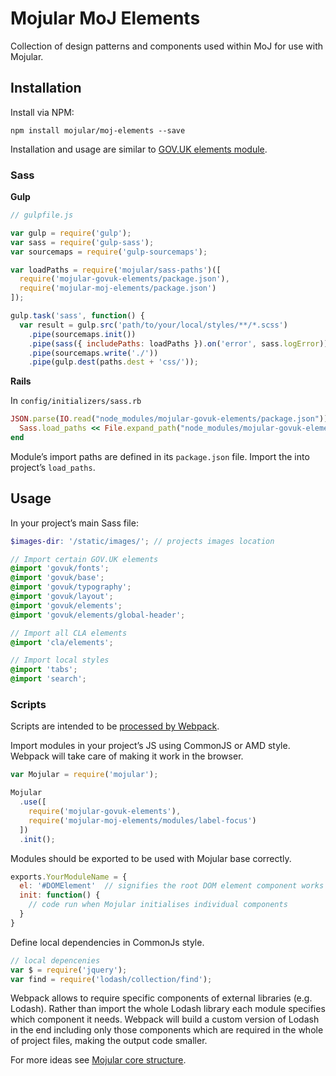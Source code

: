 # Mojular MoJ Elements

Collection of design patterns and components used within MoJ for use with Mojular.

## Installation

Install via NPM:

```
npm install mojular/moj-elements --save
```

Installation and usage are similar to [GOV.UK elements module](https://github.com/mojular/govuk-elements).

### Sass

**Gulp**

```js
// gulpfile.js

var gulp = require('gulp');
var sass = require('gulp-sass');
var sourcemaps = require('gulp-sourcemaps');

var loadPaths = require('mojular/sass-paths')([
  require('mojular-govuk-elements/package.json'),
  require('mojular-moj-elements/package.json')
]);

gulp.task('sass', function() {
  var result = gulp.src('path/to/your/local/styles/**/*.scss')
    .pipe(sourcemaps.init())
    .pipe(sass({ includePaths: loadPaths }).on('error', sass.logError))
    .pipe(sourcemaps.write('./'))
    .pipe(gulp.dest(paths.dest + 'css/'));
```

**Rails**

In `config/initializers/sass.rb`

```ruby
JSON.parse(IO.read("node_modules/mojular-govuk-elements/package.json"))['sassPaths'].each do |p|
  Sass.load_paths << File.expand_path("node_modules/mojular-govuk-elements/#{p}")
end
```

Module’s import paths are defined in its `package.json` file. Import the into project’s `load_paths`.

## Usage

In your project’s main Sass file:

```scss
$images-dir: '/static/images/'; // projects images location

// Import certain GOV.UK elements
@import 'govuk/fonts';
@import 'govuk/base';
@import 'govuk/typography';
@import 'govuk/layout';
@import 'govuk/elements';
@import 'govuk/elements/global-header';

// Import all CLA elements
@import 'cla/elements';

// Import local styles
@import 'tabs';
@import 'search';
```

### Scripts

Scripts are intended to be [processed by Webpack](https://github.com/mojular/mojular#usage).

Import modules in your project’s JS using CommonJS or AMD style. Webpack will take care of making it work in the browser.

```js
var Mojular = require('mojular');

Mojular
  .use([
    require('mojular-govuk-elements'),
    require('mojular-moj-elements/modules/label-focus')
  ])
  .init();
```

Modules should be exported to be used with Mojular base correctly.

```js
exports.YourModuleName = {
  el: '#DOMElement'  // signifies the root DOM element component works with
  init: function() {
    // code run when Mojular initialises individual components
  }
}
```

Define local dependencies in CommonJs style.

```js
// local depencenies
var $ = require('jquery');
var find = require('lodash/collection/find');
```

Webpack allows to require specific components of external libraries (e.g. Lodash). Rather than import the whole Lodash library each module specifies which component it needs. Webpack will build a custom version of Lodash in the end including only those components which are required in the whole of project files, making the output code smaller.


For more ideas see [Mojular core structure](https://github.com/mojular/mojular/blob/master/index.js).
